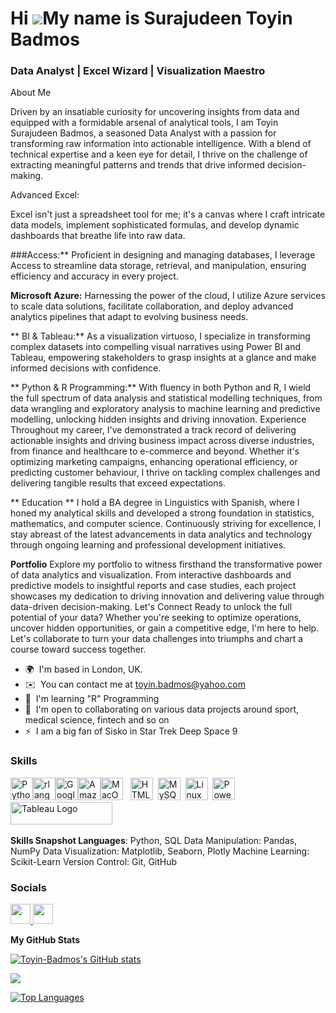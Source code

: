 Hi ![](https://user-images.githubusercontent.com/18350557/176309783-0785949b-9127-417c-8b55-ab5a4333674e.gif)My name is Surajudeen Toyin Badmos
===============================================================================================================================================



### Data Analyst | Excel Wizard | Visualization Maestro 


 About Me

Driven by an insatiable curiosity for uncovering insights from data and equipped with a formidable arsenal of analytical tools, I am Toyin Surajudeen Badmos, a seasoned Data Analyst with a passion for transforming raw information into actionable intelligence. With a blend of technical expertise and a keen eye for detail, I thrive on the challenge of extracting meaningful patterns and trends that drive informed decision-making.  

Advanced Excel:

Excel isn't just a spreadsheet tool for me; it's a canvas where I craft intricate data models, implement sophisticated formulas, and develop dynamic dashboards that breathe life into raw data. 

###Access:**
Proficient in designing and managing databases, I leverage Access to streamline data storage, retrieval, and manipulation, ensuring efficiency and accuracy in every project. 

**Microsoft Azure:**
Harnessing the power of the cloud, I utilize Azure services to scale data solutions, facilitate collaboration, and deploy advanced analytics pipelines that adapt to evolving business needs. 

** BI & Tableau:**
As a visualization virtuoso, I specialize in transforming complex datasets into compelling visual narratives using Power BI and Tableau, empowering stakeholders to grasp insights at a glance and make informed decisions with confidence. 

** Python & R Programming:**
With fluency in both Python and R, I wield the full spectrum of data analysis and statistical modelling techniques, from data wrangling and exploratory analysis to machine learning and predictive modelling, unlocking hidden insights and driving innovation. Experience Throughout my career, I've demonstrated a track record of delivering actionable insights and driving business impact across diverse industries, from finance and healthcare to e-commerce and beyond. Whether it's optimizing marketing campaigns, enhancing operational efficiency, or predicting customer behaviour, I thrive on tackling complex challenges and delivering tangible results that exceed expectations. 

** Education **
I hold a BA degree in Linguistics with Spanish, where I honed my analytical skills and developed a strong foundation in statistics, mathematics, and computer science. Continuously striving for excellence, I stay abreast of the latest advancements in data analytics and technology through ongoing learning and professional development initiatives. 

 **Portfolio** 
 Explore my portfolio to witness firsthand the transformative power of data analytics and visualization. From interactive dashboards and predictive models to insightful reports and case studies, each project showcases my dedication to driving innovation and delivering value through data-driven decision-making. Let's Connect Ready to unlock the full potential of your data? Whether you're seeking to optimize operations, uncover hidden opportunities, or gain a competitive edge, I'm here to help. Let's collaborate to turn your data challenges into triumphs and chart a course toward success together.

* 🌍  I'm based in London, UK.
* ✉️  You can contact me at [toyin.badmos@yahoo.com](mailto:toyin.badmos@yahoo.com)
* 🧠  I'm learning "R" Programming
* 🤝  I'm open to collaborating on various data projects around sport, medical science, fintech and so on
* ⚡  I am a big fan of Sisko in Star Trek Deep Space 9

### Skills


<p align="left">
<a href="https://www.python.org/" target="_blank" rel="noreferrer"><img src="https://raw.githubusercontent.com/danielcranney/readme-generator/main/public/icons/skills/python-colored.svg" width="36" height="36" alt="Python" /></a><a href="https://www.r-project.org/" target="_blank" rel="noreferrer"><img src="https://raw.githubusercontent.com/danielcranney/readme-generator/main/public/icons/skills/rlang-colored.svg" width="36" height="36" alt="rlang" /></a><a href="https://cloud.google.com/" target="_blank" rel="noreferrer"><img src="https://raw.githubusercontent.com/danielcranney/readme-generator/main/public/icons/skills/googlecloud-colored.svg" width="36" height="36" alt="Google Cloud" /></a><a href="https://aws.amazon.com" target="_blank" rel="noreferrer"><img src="https://raw.githubusercontent.com/danielcranney/readme-generator/main/public/icons/skills/aws-colored.svg" width="36" height="36" alt="Amazon Web Services" /></a><a href="https://apple.com" target="_blank" rel="noreferrer"><img src="https://raw.githubusercontent.com/danielcranney/readme-generator/main/public/icons/skills/macos-colored.svg" width="36" height="36" alt="MacOS" /></a>
&nbsp;&nbsp;<a href="https://developer.mozilla.org/en-US/docs/Glossary/HTML5" target="_blank" rel="noreferrer"><img src="https://raw.githubusercontent.com/danielcranney/readme-generator/main/public/icons/skills/html5-colored.svg" width="36" height="36" alt="HTML5" /></a>&nbsp;&nbsp;<a href="https://www.mysql.com/" target="_blank" rel="noreferrer"><img src="https://raw.githubusercontent.com/danielcranney/readme-generator/main/public/icons/skills/mysql-colored.svg" width="36" height="36" alt="MySQL" /></a>&nbsp;&nbsp;<a href="https://www.linux.org" target="_blank" rel="noreferrer"><img src="https://raw.githubusercontent.com/danielcranney/readme-generator/main/public/icons/skills/linux-colored.svg" width="36" height="36" alt="Linux" /></a>&nbsp;&nbsp;<a href="https://app.powerbi.com/" target="_blank" rel="noreferrer"><img src="https://cdn.worldvectorlogo.com/logos/power-bi.svg" width="36" height="36" alt="PowerBI" /></a>&nbsp;&nbsp;<a href="https://tableau.com/" target="_blank" rel="noreferrer; return false;"><img src="https://raw.githubusercontent.com/gilbarbara/logos/main/logos/tableau.svg" width="163" height="36" alt="Tableau Logo" /></a>&nbsp;&nbsp;

</p>
 
**Skills Snapshot Languages**: Python, SQL Data Manipulation: Pandas, NumPy Data Visualization: Matplotlib, Seaborn, Plotly Machine Learning: Scikit-Learn Version Control: Git, GitHub
 
### Socials
 
<p align="left"> <a href="https://www.github.com/Ali06112023" target="_blank" rel="noreferrer"> <picture> <source media="(prefers-color-scheme: dark)" srcset="https://raw.githubusercontent.com/danielcranney/readme-generator/main/public/icons/socials/github-dark.svg" /> <source media="(prefers-color-scheme: light)" srcset="https://raw.githubusercontent.com/danielcranney/readme-generator/main/public/icons/socials/github.svg" /> <img src="https://raw.githubusercontent.com/danielcranney/readme-generator/main/public/icons/socials/github.svg" width="32" height="32" /> </picture>  <a href="https://www.linkedin.com/in/toyin-b-45461759" target="_blank" rel="noreferrer"> <picture> <source media="(prefers-color-scheme: dark)" srcset="https://raw.githubusercontent.com/danielcranney/readme-generator/main/public/icons/socials/linkedin-dark.svg" /> <source media="(prefers-color-scheme: light)" srcset="https://raw.githubusercontent.com/danielcranney/readme-generator/main/public/icons/socials/linkedin.svg" /> <img src="https://raw.githubusercontent.com/danielcranney/readme-generator/main/public/icons/socials/linkedin.svg" width="32" height="32" /> </picture> </a></p>


<b>My GitHub Stats</b>
 
<a href="http://www.github.com/Toyin-Badmos"><img src="https://github-readme-stats.vercel.app/api?username=Toyin-Badmos&show_icons=true&hide=&count_private=true&title_color=0891b2&text_color=ffffff&icon_color=0891b2&bg_color=1c1917&hide_border=true&show_icons=true" alt="Toyin-Badmos's GitHub stats" /></a>
 
<a href="http://www.github.com/Toyin-Badmos"><img src="https://github-readme-streak-stats.herokuapp.com/?user=Ali06112023&stroke=ffffff&background=1c1917&ring=0891b2&fire=0891b2&currStreakNum=ffffff&currStreakLabel=0891b2&sideNums=ffffff&sideLabels=ffffff&dates=ffffff&hide_border=true" /></a>
 

<a href="https://github.com/Toyin-Badmos" align="left"><img src="https://github-readme-stats.vercel.app/api/top-langs/?username=Ali06112023&langs_count=10&title_color=0891b2&text_color=ffffff&icon_color=0891b2&bg_color=1c1917&hide_border=true&locale=en&custom_title=Top%20%Languages" alt="Top Languages" /></a>
